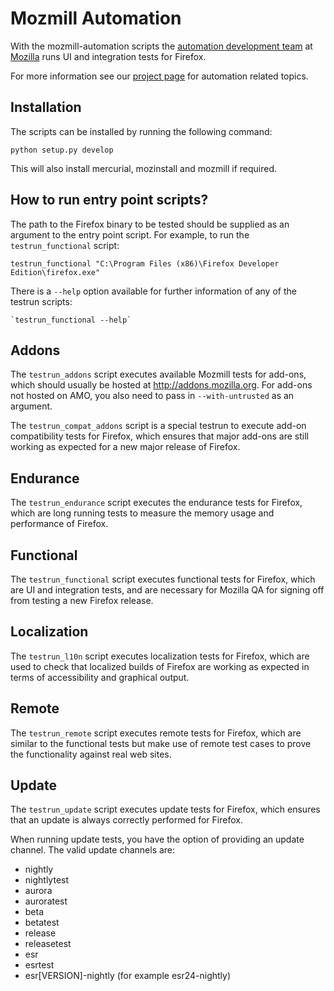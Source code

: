 # Mozmill Automation
With the mozmill-automation scripts the [automation development team][team]
at [Mozilla][mozilla] runs UI and integration tests for Firefox.

For more information see our [project page][project] for automation
related topics.

[team]: https://wiki.mozilla.org/Auto-tools/Automation_Development/
[mozilla]: http://www.mozilla.org/
[project]: https://wiki.mozilla.org/Auto-tools/Automation_Development/Projects/Mozmill_Automation

## Installation
The scripts can be installed by running the following command:

    python setup.py develop

This will also install mercurial, mozinstall and mozmill if required.

## How to run entry point scripts?
The path to the Firefox binary to be tested should be supplied as an argument 
to the entry point script. For example, to run the `testrun_functional` script:

    testrun_functional "C:\Program Files (x86)\Firefox Developer Edition\firefox.exe"

There is a `--help` option available for further information of any of the testrun scripts:

    `testrun_functional --help`

## Addons
The `testrun_addons` script executes available Mozmill tests for add-ons,
which should usually be hosted at http://addons.mozilla.org. For add-ons not
hosted on AMO, you also need to pass in `--with-untrusted` as an argument.

The `testrun_compat_addons` script is a special testrun to execute add-on
compatibility tests for Firefox, which ensures that major add-ons are still
working as expected for a new major release of Firefox.

## Endurance
The `testrun_endurance` script executes the endurance tests for Firefox,
which are long running tests to measure the memory usage and performance of
Firefox.

## Functional
The `testrun_functional` script executes functional tests for Firefox, which
are UI and integration tests, and are necessary for Mozilla QA for signing
off from testing a new Firefox release.

## Localization
The `testrun_l10n` script executes localization tests for Firefox, which are
used to check that localized builds of Firefox are working as expected in
terms of accessibility and graphical output.

## Remote
The `testrun_remote` script executes remote tests for Firefox, which are
similar to the functional tests but make use of remote test cases to prove
the functionality against real web sites.

## Update
The `testrun_update` script executes update tests for Firefox, which ensures
that an update is always correctly performed for Firefox.

When running update tests, you have the option of providing an update
channel. The valid update channels are:

* nightly
* nightlytest
* aurora
* auroratest
* beta
* betatest
* release
* releasetest
* esr
* esrtest
* esr[VERSION]-nightly (for example esr24-nightly)
